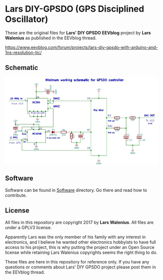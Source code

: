 # Lars DIY-GPSDO (GPS Disciplined Oscillator)

These are the original files for **Lars' DIY GPSDO EEVblog** project by **Lars Walenius** as published in the EEVblog thread.

 https://www.eevblog.com/forum/projects/lars-diy-gpsdo-with-arduino-and-1ns-resolution-tic/

## Schematic

![Lars Original DIY-GPSDO schematic](Lars_Schematic_GPSDO_controller_170629a.jpg)

## Software

Software can be found in [Software](Software/) directory. Go there and read how to contribute.

## License

All files in this repository are copyright 2017 by **Lars Walenius**.
All files are under a GPLV3 license.

Apparently Lars was the only member of his family with any interest in electronics, and I believe he wanted other electronics hobbyists to have full access to his project, this is why putting the project under an Open Source license while retaining Lars Walenius copyrights seems the right thing to do.

These files are here in this repository for reference only. If you have any questions or comments about Lars' DIY GPSDO project please post them in the EEVblog thread.
